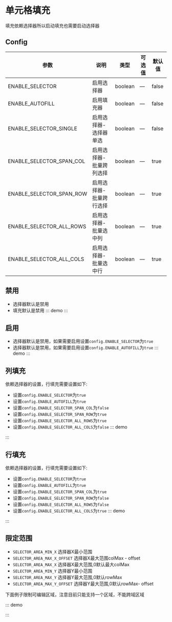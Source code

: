 # 单元格填充

填充依赖选择器所以启动填充也需要启动选择器

## Config

| 参数                     | 说明                    | 类型    | 可选值 | 默认值 |
| ------------------------ | ----------------------- | ------- | ------ | ------ |
| ENABLE_SELECTOR          | 启用选择器              | boolean | —      | false   |
| ENABLE_AUTOFILL          | 启用填充器              | boolean | —      | false   |
| ENABLE_SELECTOR_SINGLE   | 启用选择器-选择器单选   | boolean | —      | false  |
| ENABLE_SELECTOR_SPAN_COL | 启用选择器-批量跨列选择 | boolean | —      | true   |
| ENABLE_SELECTOR_SPAN_ROW | 启用选择器-批量跨行选择 | boolean | —      | true   |
| ENABLE_SELECTOR_ALL_ROWS | 启用选择器-批量选中列   | boolean | —      | true   |
| ENABLE_SELECTOR_ALL_COLS | 启用选择器-批量选中行   | boolean | —      | true   |

## 禁用

- 选择器默认是禁用
- 填充默认是禁用
::: demo
<d-iframe src="/autofill/disabled.html" style="min-height:220px"></d-iframe>
:::

## 启用

- 选择器默认是禁用，如果需要启用设置`config.ENABLE_SELECTOR`为`true`
- 选择器默认是禁用，如果需要启用设置`config.ENABLE_AUTOFILL`为`true`
::: demo
<d-iframe src="/autofill/enable.html" style="min-height:220px"></d-iframe>
:::


## 列填充
依赖选择器的设置，行填充需要设置如下:
- 设置`config.ENABLE_SELECTOR`为`true`
- 设置`config.ENABLE_AUTOFILL`为`true`
- 设置`config.ENABLE_SELECTOR_SPAN_COL`为`false`
- 设置`config.ENABLE_SELECTOR_SPAN_ROW`为`true`
- 设置`config.ENABLE_SELECTOR_ALL_ROWS`为`true`
- 设置`config.ENABLE_SELECTOR_ALL_COLS`为`false`
::: demo

<d-iframe src="/autofill/col.html" style="min-height:220px"></d-iframe>
:::

## 行填充

依赖选择器的设置，行填充需要设置如下:
- 设置`config.ENABLE_SELECTOR`为`true`
- 设置`config.ENABLE_AUTOFILL`为`true`
- 设置`config.ENABLE_SELECTOR_SPAN_COL`为`true`
- 设置`config.ENABLE_SELECTOR_SPAN_ROW`为`false`
- 设置`config.ENABLE_SELECTOR_ALL_ROWS`为`false`
- 设置`config.ENABLE_SELECTOR_ALL_COLS`为`true`
::: demo

<d-iframe src="/autofill/row.html" style="min-height:220px"></d-iframe>
:::

## 限定范围
-   `SELECTOR_AREA_MIN_X` 选择器X最小范围
-   `SELECTOR_AREA_MAX_X_OFFSET` 选择器X最大范围colMax - offset
-   `SELECTOR_AREA_MAX_X` 选择器X最大范围,0默认最大colMax
-   `SELECTOR_AREA_MIN_Y` 选择器Y最小范围
-   `SELECTOR_AREA_MAX_Y` 选择器Y最大范围,0默认rowMax
-   `SELECTOR_AREA_MAX_Y_OFFSET` 选择器Y最大范围,0默认rowMax- offset

下面例子限制可编辑区域，注意目前只能支持一个区域，不能跨域区域

::: demo

<d-iframe src="/autofill/scope.html" style="min-height:220px"></d-iframe>
:::